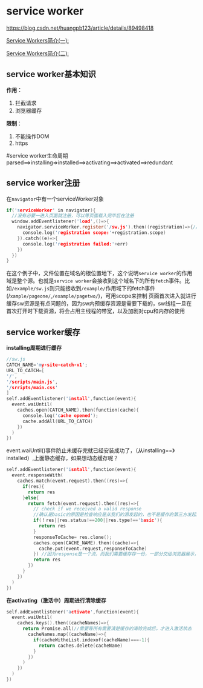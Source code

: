 # service worker
https://blog.csdn.net/huangpb123/article/details/89498418

[Service Workers简介(一):](https://www.jianshu.com/p/1bc5bf8be43d)

[Service Workers简介(二):](https://www.jianshu.com/p/63014733d6ab)

## service worker基本知识
**作用：**  
1. 拦截请求
2. 浏览器缓存

**限制**：
1. 不能操作DOM
2. https

#service worker生命周期
parsed==>installing=>installed==>activating==>activated==>redundant
## service worker注册
在`navigator`中有一个serviceWorker对象
```C
if('serviceWorker' in navigator){
  //没有必要一进入页面就注册，可以等页面载入完毕后在注册
  window.addEventlistener('load',()=>{
    navigator.serviceWorker.register('/sw.js').then((registration)=>{//返回一个promise对象
      console.log('registration scope:'+registration.scope)
    }).catch((e)=>{
      console.log('registration failed:'+err)
    })
  })
}
```
在这个例子中，文件位置在域名的根位置地下，这个说明`service worker`的作用域是整个源。也就是`service worker`会接收到这个域名下的所有`fetch`事件。比如`/example/sw.js`则只能接收到`/example/`作用域下的fetch事件(/`xample/pageone/`,`/example/pagetwo/`)，可用scope来控制
页面首次进入就进行缓存sw资源是有点问题的，因为sw内预缓存资源是需要下载的，sw线程一旦在首次打开时下载资源，将会占用主线程的带宽，以及加剧对cpu和内存的使用
## service worker缓存
**installing周期进行缓存**  
```C
//sw.js
CATCH_NAME='my-site-catch-v1';
URL_TO_CATCH=[
'/',
'/scripts/main.js',
'/srripts/main.css'
]
self.addEventlistener('install',function(event){
  event.waiUntil(
    caches.open(CATCH_NAME).then(function(cache){
      console.log('cache opened');
      cache.addAll(URL_TO_CATCH)
    })
  )
})
```
event.waiUntil()事件防止未缓存完就已经安装成功了，（从installing==》installed）,上面静态缓存，如果想动态缓存呢？
```C
self.addEventlistener('isntall',function(event){
  event.responseWith(
    caches.match(event.request).then((res)=>{
      if(res){
        return res
      }else{
        return fetch(event.request).then((res)=>{
          // check if we received a valid response
          //确认是basic的原因是检查响应是从我们的源发起的，也不是缓存的第三方发起的
          if(！res||res.status!==200||res.type!=='basic'){
            return res
          }
          responseToCache= res.clone();
          caches.open(CACHE_NAME).then((cache)=>{
            cache.put(event.request,responseToCache)
          }) //因为response是一个流，而我们需要缓存存一份，一部分交给浏览器展示，所以要克隆
          return res
        })
      }
    })
  )
})
```


**在activating（激活中）周期进行清除缓存**  
```C
self.addEventlistener('activate',function(event){
  event.waiUntil(
    caches.keys().then((cacheNames)=>{
      return Promise.all(//需要等所有需要清楚缓存的清除完成后，才进入激活状态
        cacheNames.map((cacheName)=>{
          if(cacheWitheList.indexof(cacheName)===-1){
            return caches.delete(cacheName)
          }
        })
      )
    })
  )
})
```
